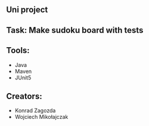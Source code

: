 ## Uni project

## Task: Make sudoku board with tests

## Tools:
- Java
- Maven
- JUnit5

## Creators:
- Konrad Zagozda
- Wojciech Mikołajczak
